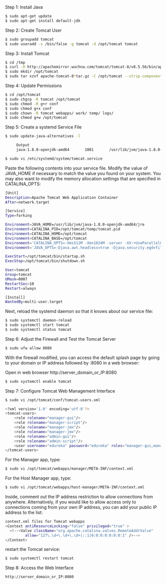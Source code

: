Step 1: Install Java
```sh
$ sudo apt-get update
$ sudo apt-get install default-jdk
```
Step 2: Create Tomcat User
```sh
$ sudo groupadd tomcat
$ sudo useradd -s /bin/false -g tomcat -d /opt/tomcat tomcat
```
Step 3: Install Tomcat
```sh
$ cd /tmp
$ curl -O http://apachemirror.wuchna.com/tomcat/tomcat-8/v8.5.56/bin/apache-tomcat-8.5.56.tar.gz
$ sudo mkdir /opt/tomcat
$ sudo tar xzvf apache-tomcat-8*tar.gz -C /opt/tomcat --strip-components=1
```
Step 4: Update Permissions
```sh
$ cd /opt/tomcat
$ sudo chgrp -R tomcat /opt/tomcat
$ sudo chmod -R g+r conf
$ sudo chmod g+x conf
$ sudo chown -R tomcat webapps/ work/ temp/ logs/
$ sudo chmod g+w /opt/tomcat
```
Step 5: Create a systemd Service File
```sh
$ sudo update-java-alternatives -l

     Output
     java-1.8.0-openjdk-amd64       1081       /usr/lib/jvm/java-1.8.0-openjdk-amd64

$ sudo vi /etc/systemd/system/tomcat.service
```
Paste the following contents into your service file. Modify the value of JAVA_HOME if necessary to match the value you found on your system. You may also want to modify the memory allocation settings that are specified in CATALINA_OPTS:
```sh
[Unit]
Description=Apache Tomcat Web Application Container
After=network.target

[Service]
Type=forking

Environment=JAVA_HOME=/usr/lib/jvm/java-1.8.0-openjdk-amd64/jre
Environment=CATALINA_PID=/opt/tomcat/temp/tomcat.pid
Environment=CATALINA_HOME=/opt/tomcat
Environment=CATALINA_BASE=/opt/tomcat
Environment='CATALINA_OPTS=-Xms512M -Xmx1024M -server -XX:+UseParallelGC'
Environment='JAVA_OPTS=-Djava.awt.headless=true -Djava.security.egd=file:/dev/./urandom'

ExecStart=/opt/tomcat/bin/startup.sh
ExecStop=/opt/tomcat/bin/shutdown.sh

User=tomcat
Group=tomcat
UMask=0007
RestartSec=10
Restart=always

[Install]
WantedBy=multi-user.target
```
Next, reload the systemd daemon so that it knows about our service file:
```sh
$ sudo systemctl daemon-reload
$ sudo systemctl start tomcat
$ sudo systemctl status tomcat
```
Step 6: Adjust the Firewall and Test the Tomcat Server
```sh
$ sudo ufw allow 8080
```
With the firewall modified, you can access the default splash page by going to your domain or IP address followed by :8080 in a web browser:

Open in web browser
http://server_domain_or_IP:8080
```sh
$ sudo systemctl enable tomcat
```
Step 7: Configure Tomcat Web Management Interface
```sh
$ sudo vi /opt/tomcat/conf/tomcat-users.xml
```
```sh
<?xml version='1.0' encoding='utf-8'?>
<tomcat-users>
    <role rolename="manager-gui"/>
    <role rolename="manager-script"/>
    <role rolename="manager-jmx"/>
    <role rolename="manager-jmx"/>
    <role rolename="admin-gui"/>
    <role rolename="admin-script"/>
    <user username="edureka" password="edureka" roles="manager-gui,manager-script,manager-jmx,manager-status,admin-gui,admin-script"/>
</tomcat-users>
```
For the Manager app, type:
```sh
$ sudo vi /opt/tomcat/webapps/manager/META-INF/context.xml
```
For the Host Manager app, type:
```sh
$ sudo vi /opt/tomcat/webapps/host-manager/META-INF/context.xml
```
Inside, comment out the IP address restriction to allow connections from anywhere. Alternatively, if you would like to allow access only to connections coming from your own IP address, you can add your public IP address to the list:
```sh
context.xml files for Tomcat webapps
<Context antiResourceLocking="false" privileged="true" >
  <!--<Valve className="org.apache.catalina.valves.RemoteAddrValve"
         allow="127\.\d+\.\d+\.\d+|::1|0:0:0:0:0:0:0:1" />-->
</Context>
```
restart the Tomcat service:
```sh
$ sudo systemctl restart tomcat
```
Step 8: Access the Web Interface
```sh
http://server_domain_or_IP:8080
```
